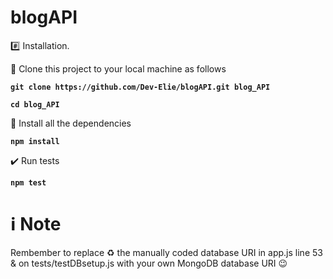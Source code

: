# blogAPI


:hash: Installation.

📌 Clone this project to your local machine as follows

**`git clone https://github.com/Dev-Elie/blogAPI.git blog_API`**

**`cd blog_API`**

📌 Install all the dependencies

**`npm install`**

✔️ Run tests

**`npm test`**

# ℹ️ Note

Rembember to replace ♻️ the manually coded database URI in app.js line 53 & on tests/testDBsetup.js with your own MongoDB database URI 😉
